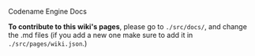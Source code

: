 Codename Engine Docs

**To contribute to this wiki's pages**, please go to ``./src/docs/``, and change the .md files (if you add a new one make sure to add it in ``./src/pages/wiki.json``.)
